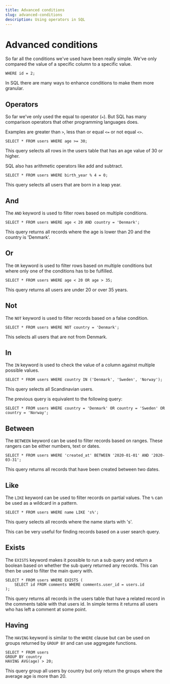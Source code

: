 ```yaml
---
title: Advanced conditions
slug: advanced-conditions
description: Using operators in SQL
---
```


# Advanced conditions

So far all the conditions we've used have been really simple. We've only compared the value of a specific column to a specific value.

```
WHERE id = 2;
```

In SQL there are many ways to enhance conditions to make them more granular.

## Operators

So far we've only used the equal to operator (`=`). But SQL has many comparison operators that other programming languages does.

Examples are greater than `>`, less than or equal `<=` or not equal `<>`.

```
SELECT * FROM users WHERE age >= 30;
```

This query selects all rows in the users table that has an age value of 30 or higher.

SQL also has arithmetic operators like add and subtract.

```
SELECT * FROM users WHERE birth_year % 4 = 0;
```

This query selects all users that are born in a leap year.

## And

The `AND` keyword is used to filter rows based on multiple conditions.

```
SELECT * FROM users WHERE age < 20 AND country = 'Denmark';
```

This query returns all records where the age is lower than 20 and the country is 'Denmark'.

## Or

The `OR` keyword is used to filter rows based on multiple conditions but where only one of the conditions has to be fulfilled.

```
SELECT * FROM users WHERE age < 20 OR age > 35;
```

This query returns all users are under 20 or over 35 years.

## Not

The `NOT` keyword is used to filter records based on a false condition.

```
SELECT * FROM users WHERE NOT country = 'Denmark';
```

This selects all users that are not from Denmark.

## In

The `IN` keyword is used to check the value of a column against multiple possible values.

```
SELECT * FROM users WHERE country IN ('Denmark', 'Sweden', 'Norway');
```

This query selects all Scandinavian users.

The previous query is equivalent to the following query:

```
SELECT * FROM users WHERE country = 'Denmark' OR country = 'Sweden' OR country = 'Norway';
```

## Between

The `BETWEEN` keyword can be used to filter records based on ranges. These rangers can be either numbers, text or dates.

```
SELECT * FROM users WHERE 'created_at' BETWEEN '2020-01-01' AND '2020-03-31';
```

This query returns all records that have been created between two dates.

## Like

The `LIKE` keyword can be used to filter records on partial values. The `%` can be used as a wildcard in a pattern.

```
SELECT * FROM users WHERE name LIKE 's%';
```

This query selects all records where the name starts with 's'.

This can be very useful for finding records based on a user search query.

## Exists

The `EXISTS` keyword makes it possible to run a sub query and return a boolean based on whether the sub query returned any records. This can then be used to filter the main query with.

```
SELECT * FROM users WHERE EXISTS (
    SELECT id FROM comments WHERE comments.user_id = users.id
);
```

This query returns all records in the users table that have a related record in the comments table with that users id. In simple terms it returns all users who has left a comment at some point.

## Having

The `HAVING` keyword is similar to the `WHERE` clause but can be used on groups returned by `GROUP BY` and can use aggregate functions.

```
SELECT * FROM users
GROUP BY country
HAVING AVG(age) > 20;
```

This query group all users by country but only return the groups where the average age is more than 20.
